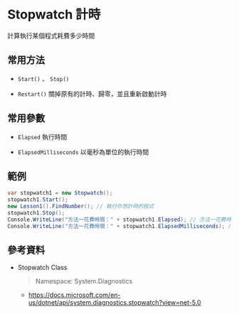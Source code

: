 # Stopwatch 計時

計算執行某個程式耗費多少時間


## 常用方法

* `Start()` 、 `Stop()`

* `Restart()` 關掉原有的計時、歸零，並且重新啟動計時


## 常用參數

* `Elapsed` 執行時間

* `ElapsedMilliseconds` 以毫秒為單位的執行時間


## 範例

```csharp
var stopwatch1 = new Stopwatch();
stopwatch1.Start();
new Lesson1().FindNumber(); // 執行你想計時的程式
stopwatch1.Stop();
Console.WriteLine("方法一花費時間：" + stopwatch1.Elapsed); // 方法一花費時間：00:00:00.0012229
Console.WriteLine("方法一花費時間：" + stopwatch1.ElapsedMilliseconds); // 方法一花費時間：1

```


## 參考資料

* Stopwatch Class
  > Namespace: System.Diagnostics
  * https://docs.microsoft.com/en-us/dotnet/api/system.diagnostics.stopwatch?view=net-5.0